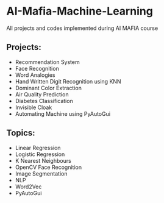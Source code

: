 # AI-Mafia-Machine-Learning
All projects and codes implemented during AI MAFIA course
## Projects:
- Recommendation System
- Face Recognition
- Word Analogies
- Hand Written Digit Recognition using KNN
- Dominant Color Extraction
- Air Quality Prediction
- Diabetes Classification
- Invisible Cloak
- Automating Machine using PyAutoGui

## Topics:
- Linear Regression
- Logistic Regression
- K Nearest Neighbours
- OpenCV Face Recognition
- Image Segmentation
- NLP
- Word2Vec
- PyAutoGui
